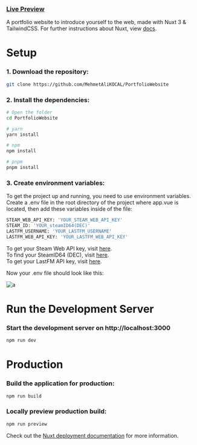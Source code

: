 ### [Live Preview](https://gwyndev.com)

A portfolio website to introduce yourself to the web, made with Nuxt 3 & TailwindCSS. For further instructions about Nuxt, view [docs](https://nuxt.com/docs/getting-started/introduction).

# Setup

### 1. Download the repository:

```bash
git clone https://github.com/MehmetAliKOCAL/PortfolioWebsite
```

### 2. Install the dependencies:

```bash
# Open the folder
cd PortfolioWebsite

# yarn
yarn install

# npm
npm install

# pnpm
pnpm install
```

### 3. Create environment variables:

To get the project up and running, you need to use environment variables. Create a .env file in the root directory of the project where app.vue is located, then add these variables inside of the file:

```bash
STEAM_WEB_API_KEY: 'YOUR_STEAM_WEB_API_KEY'
STEAM_ID: 'YOUR_steamID64(DEC)'
LASTFM_USERNAME: 'YOUR_LASTFM_USERNAME'
LASTFM_WEB_API_KEY: 'YOUR_LASTFM_WEB_API_KEY'
```

To get your Steam Web API key, visit [here](https://steamcommunity.com/dev/apikey). <br>
To find your SteamID64 (DEC), visit [here](https://www.steamidfinder.com/). <br>
To get your LastFM API key, visit [here](https://www.last.fm/api/account/create).

Now your .env file should look like this:

![a](https://i.hizliresim.com/pjcmajq.png)

# Run the Development Server

### Start the development server on http://localhost:3000

```bash
npm run dev
```

# Production

### Build the application for production:

```bash
npm run build
```

### Locally preview production build:

```bash
npm run preview
```

Check out the [Nuxt deployment documentation](https://nuxt.com/docs/getting-started/deployment) for more information.

